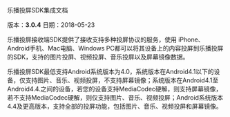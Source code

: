 乐播投屏SDK集成文档

版本：**3.0.4**
日期：2018-05-23

乐播投屏接收端SDK提供了接收支持多种投屏协议的服务，使用 iPhone、Android手机、Mac电脑、Windows PC都可以将其设备上的内容投屏到乐播投屏的SDK，支持的图片投屏、视频投屏、音乐投屏以及屏幕镜像数据。

乐播投屏SDK最低支持Android系统版本为4.0，系统版本在Android4.1以下的设备，仅支持图片、音乐、视频投屏，不支持屏幕镜像；系统版本在Android4.1至Android4.4.之间的设备，若您的设备支持MediaCodec硬解，则支持屏幕镜像，若不支持MediaCodec硬解，则仅支持图片、音乐、视频投屏；Android系统版本4.4及更高版本，支持全部的投屏功能，包括图片、音乐、视频投屏和屏幕镜像。